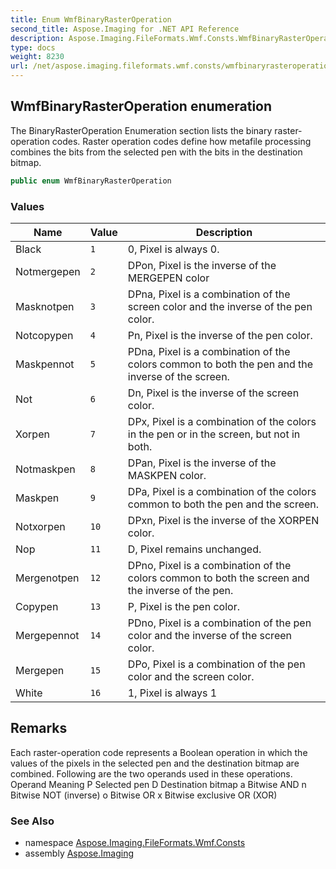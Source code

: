 ```yaml
---
title: Enum WmfBinaryRasterOperation
second_title: Aspose.Imaging for .NET API Reference
description: Aspose.Imaging.FileFormats.Wmf.Consts.WmfBinaryRasterOperation enum. The BinaryRasterOperation Enumeration section lists the binary rasteroperation codes. Raster operation codes define how metafile processing combines the bits from the selected pen with the bits in the destination bitmap
type: docs
weight: 8230
url: /net/aspose.imaging.fileformats.wmf.consts/wmfbinaryrasteroperation/
---
```

## WmfBinaryRasterOperation enumeration

The BinaryRasterOperation Enumeration section lists the binary raster-operation codes. Raster operation codes define how metafile processing combines the bits from the selected pen with the bits in the destination bitmap.

```csharp
public enum WmfBinaryRasterOperation
```

### Values

| Name | Value | Description |
| --- | --- | --- |
| Black | `1` | 0, Pixel is always 0. |
| Notmergepen | `2` | DPon, Pixel is the inverse of the MERGEPEN color |
| Masknotpen | `3` | DPna, Pixel is a combination of the screen color and the inverse of the pen color. |
| Notcopypen | `4` | Pn, Pixel is the inverse of the pen color. |
| Maskpennot | `5` | PDna, Pixel is a combination of the colors common to both the pen and the inverse of the screen. |
| Not | `6` | Dn, Pixel is the inverse of the screen color. |
| Xorpen | `7` | DPx, Pixel is a combination of the colors in the pen or in the screen, but not in both. |
| Notmaskpen | `8` | DPan, Pixel is the inverse of the MASKPEN color. |
| Maskpen | `9` | DPa, Pixel is a combination of the colors common to both the pen and the screen. |
| Notxorpen | `10` | DPxn, Pixel is the inverse of the XORPEN color. |
| Nop | `11` | D, Pixel remains unchanged. |
| Mergenotpen | `12` | DPno, Pixel is a combination of the colors common to both the screen and the inverse of the pen. |
| Copypen | `13` | P, Pixel is the pen color. |
| Mergepennot | `14` | PDno, Pixel is a combination of the pen color and the inverse of the screen color. |
| Mergepen | `15` | DPo, Pixel is a combination of the pen color and the screen color. |
| White | `16` | 1, Pixel is always 1 |

## Remarks

Each raster-operation code represents a Boolean operation in which the values of the pixels in the selected pen and the destination bitmap are combined. Following are the two operands used in these operations. Operand Meaning P Selected pen D Destination bitmap a Bitwise AND n Bitwise NOT (inverse) o Bitwise OR x Bitwise exclusive OR (XOR)

### See Also

* namespace [Aspose.Imaging.FileFormats.Wmf.Consts](../../aspose.imaging.fileformats.wmf.consts/)
* assembly [Aspose.Imaging](../../)


